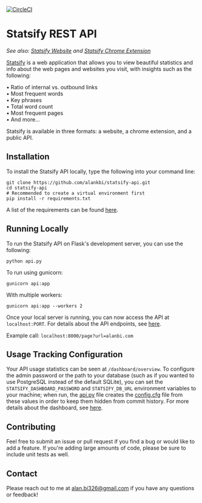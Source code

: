 [![CircleCI](https://circleci.com/gh/alankbi/statsify-api.svg?style=svg&circle-token=c2ffe9a2217c5e449c419594312254feb900cbb9)](https://circleci.com/gh/alankbi/statsify-api)

# Statsify REST API
_See also: [Statsify Website](https://github.com/alankbi/statsify-website) and [Statsify Chrome Extension](https://github.com/alankbi/statsify-extension)_

[Statsify](https://www.statsify.us) is a web application that allows you to view beautiful statistics and info about the web pages and websites you visit, with insights such as the following:

• Ratio of internal vs. outbound links  
• Most frequent words  
• Key phrases  
• Total word count  
• Most frequent pages  
• And more...  

Statsify is available in three formats: a website, a chrome extension, and a public API.

## Installation

To install the Statsify API locally, type the following into your command line: 

```
git clone https://github.com/alankbi/statsify-api.git   
cd statsify-api
# Recommended to create a virtual environment first
pip install -r requirements.txt
```

A list of the requirements can be found [here](https://github.com/alankbi/statsify-api/blob/master/requirements.txt). 

## Running Locally

To run the Statsify API on Flask's development server, you can use the following: 

`python api.py`

To run using gunicorn: 

`gunicorn api:app`

With multiple workers: 

`gunicorn api:app --workers 2`

Once your local server is running, you can now access the API at `localhost:PORT`. For details about the API endpoints, see [here](https://www.statsify.us/api). 

Example call: `localhost:8000/page?url=alanbi.com`


## Usage Tracking Configuration

Your API usage statistics can be seen at `/dashboard/overview`. To configure the admin password or the path to your database (such as if you wanted to use PostgreSQL instead of the default SQLite), you can set the `STATSIFY_DASHBOARD_PASSWORD` and `STATSIFY_DB_URL` environment variables to your machine; when run, the [api.py](https://github.com/alankbi/statsify-api/blob/master/api.py) file creates the [config.cfg](https://github.com/alankbi/statsify-api/blob/master/config_template.cfg) file from these values in order to keep them hidden from commit history. For more details about the dashboard, see [here](https://flask-monitoringdashboard.readthedocs.io/en/master/). 

## Contributing 

Feel free to submit an issue or pull request if you find a bug or would like to add a feature. If you're adding large amounts of code, please be sure to include unit tests as well. 

## Contact
Please reach out to me at [alan.bi326@gmail.com](mailto:alan.bi326@gmail.com) if you have any questions or feedback! 

